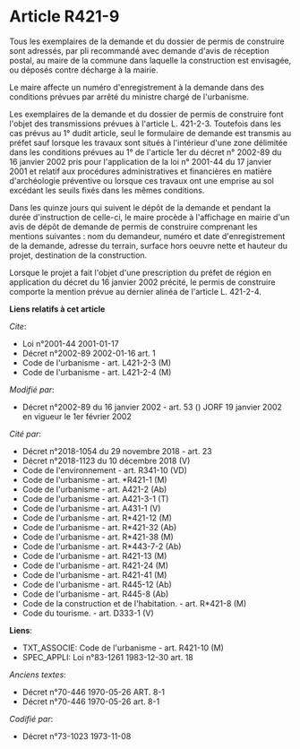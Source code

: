 # Article R421-9

Tous les exemplaires de la demande et du dossier de permis de construire sont adressés, par pli recommandé avec demande
d'avis de réception postal, au maire de la commune dans laquelle la construction est envisagée, ou déposés contre décharge à
la mairie.

Le maire affecte un numéro d'enregistrement à la demande dans des conditions prévues par arrêté du ministre chargé de
l'urbanisme.

Les exemplaires de la demande et du dossier de permis de construire font l'objet des transmissions prévues à l'article L.
421-2-3. Toutefois dans les cas prévus au 1° dudit article, seul le formulaire de demande est transmis au préfet sauf lorsque
les travaux sont situés à l'intérieur d'une zone délimitée dans les conditions prévues au 1° de l'article 1er du décret n°
2002-89 du 16 janvier 2002 pris pour l'application de la loi n° 2001-44 du 17 janvier 2001 et relatif aux procédures
administratives et financières en matière d'archéologie préventive ou lorsque ces travaux ont une emprise au sol excédant les
seuils fixés dans les mêmes conditions.

Dans les quinze jours qui suivent le dépôt de la demande et pendant la durée d'instruction de celle-ci, le maire procède à
l'affichage en mairie d'un avis de dépôt de demande de permis de construire comprenant les mentions suivantes : nom du
demandeur, numéro et date d'enregistrement de la demande, adresse du terrain, surface hors oeuvre nette et hauteur du projet,
destination de la construction.

Lorsque le projet a fait l'objet d'une prescription du préfet de région en application du décret du 16 janvier 2002 précité,
le permis de construire comporte la mention prévue au dernier alinéa de l'article L. 421-2-4.

**Liens relatifs à cet article**

_Cite_:

  - Loi n°2001-44 2001-01-17
  - Décret n°2002-89 2002-01-16 art. 1
  - Code de l'urbanisme - art. L421-2-3 (M)
  - Code de l'urbanisme - art. L421-2-4 (M)

_Modifié par_:

  - Décret n°2002-89 du 16 janvier 2002 - art. 53 () JORF 19 janvier 2002 en vigueur le 1er février 2002

_Cité par_:

  - Décret n°2018-1054 du 29 novembre 2018 - art. 23
  - Décret n°2018-1123 du 10 décembre 2018 (V)
  - Code de l'environnement - art. R341-10 (VD)
  - Code de l'urbanisme - art. *R421-1 (M)
  - Code de l'urbanisme - art. A421-2 (Ab)
  - Code de l'urbanisme - art. A421-3-1 (T)
  - Code de l'urbanisme - art. A431-1 (V)
  - Code de l'urbanisme - art. R*421-12 (M)
  - Code de l'urbanisme - art. R*421-32 (Ab)
  - Code de l'urbanisme - art. R*421-38 (M)
  - Code de l'urbanisme - art. R*443-7-2 (Ab)
  - Code de l'urbanisme - art. R421-13 (M)
  - Code de l'urbanisme - art. R421-24 (M)
  - Code de l'urbanisme - art. R421-41 (M)
  - Code de l'urbanisme - art. R445-12 (Ab)
  - Code de l'urbanisme - art. R445-8 (Ab)
  - Code de la construction et de l'habitation. - art. R*421-8 (M)
  - Code du tourisme. - art. D333-1 (V)

**Liens**:

  - TXT_ASSOCIE: Code de l'urbanisme - art. R421-10 (M)
  - SPEC_APPLI: Loi n°83-1261 1983-12-30 art. 18

_Anciens textes_:

  - Décret n°70-446 1970-05-26 ART. 8-1
  - Décret n°70-446 1970-05-26 art. 8-1

_Codifié par_:

  - Décret n°73-1023 1973-11-08
